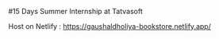 #15 Days Summer Internship at Tatvasoft

Host on Netlify : https://gaushaldholiya-bookstore.netlify.app/
